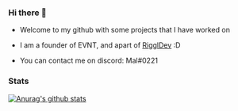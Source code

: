 ### Hi there 👋

- Welcome to my github with some projects that I have worked on
- I am a founder of EVNT, and apart of [RigglDev](https://github.com/riggldev) :D

- You can contact me on discord: Mal#0221

### Stats

[![Anurag's github stats](https://github-readme-stats.vercel.app/api?username=maldiscord)](https://github.com/anuraghazra/github-readme-stats)
